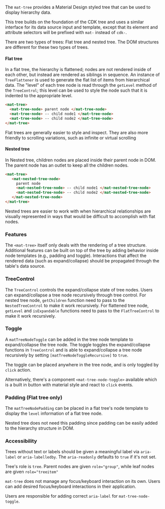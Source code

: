 The `mat-tree` provides a Material Design styled tree that can be used to display hierarchy
data.

This tree builds on the foundation of the CDK tree and uses a similar interface for its
data source input and template, except that its element and attribute selectors will be prefixed
with `mat-` instead of `cdk-`.

There are two types of trees: Flat tree and nested tree. The DOM structures are different for these
two types of trees.

#### Flat tree
In a flat tree, the hierarchy is flattened; nodes are not rendered inside of each other,
but instead are rendered as siblings in sequence. An instance of `TreeFlattener` is
used to generate the flat list of items from hierarchical data. The "level" of each tree
node is read through the `getLevel` method of the `TreeControl`; this level can be
used to style the node such that it is indented to the appropriate level.


```html
<mat-tree>
  <mat-tree-node> parent node </mat-tree-node>
  <mat-tree-node> -- child node1 </mat-tree-node>
  <mat-tree-node> -- child node2 </mat-tree-node>
</mat-tree>
```

<!-- example(tree-flat-overview) -->

Flat trees are generally easier to style and inspect. They are also more friendly to
scrolling variations, such as infinite or virtual scrolling

<!--TODO(tinayuangao): Add a flat tree example here -->

#### Nested tree
In Nested tree, children nodes are placed inside their parent node in DOM. The parent node has an
outlet to keep all the children nodes.

```html
<mat-tree>
   <mat-nested-tree-node>
     parent node
     <mat-nested-tree-node> -- child node1 </mat-nested-tree-node>
     <mat-nested-tree-node> -- child node2 </mat-nested-tree-node>
   </mat-nested-tree-node>
</mat-tree>
```

<!-- example(tree-nested-overview) -->

Nested trees are easier to work with when hierarchical relationships are visually
represented in ways that would be difficult to accomplish with flat nodes.

<!--TODO(tinayuangao): Add a nested tree example here -->

### Features

The `<mat-tree>` itself only deals with the rendering of a tree structure.
Additional features can be built on top of the tree by adding behavior inside node templates
(e.g., padding and toggle). Interactions that affect the
rendered data (such as expand/collapse) should be propagated through the table's data source.

### TreeControl

The `TreeControl` controls the expand/collapse state of tree nodes. Users can expand/collapse a tree
node recursively through tree control. For nested tree node, `getChildren` function need to pass to
the `NestedTreeControl` to make it work recursively. For flattened tree node, `getLevel` and
`isExpandable` functions need to pass to the `FlatTreeControl` to make it work recursively.

### Toggle

A `matTreeNodeToggle` can be added in the tree node template to expand/collapse the tree node. The
toggle toggles the expand/collapse functions in `TreeControl` and is able to expand/collapse a
tree node recursively by setting `[matTreeNodeToggleRecursive]` to `true`.

The toggle can be placed anywhere in the tree node, and is only toggled by `click` action.

Alternatively, there's a component `<mat-tree-node-toggle>` available which is a built in button
with material style and react to `click` events.


### Padding (Flat tree only)

The `matTreeNodePadding` can be placed in a flat tree's node template to display the `level`
information of a flat tree node.

Nested tree does not need this padding since padding can be easily added to the hierarchy
structure in DOM.


### Accessibility
Trees without text or labels should be given a meaningful label via `aria-label` or
`aria-labelledby`. The `aria-readonly` defaults to `true` if it's not set.

Tree's role is `tree`.
Parent nodes are given `role="group"`, while leaf nodes are given `role="treeitem"`

`mat-tree` does not manage any focus/keyboard interaction on its own. Users can add desired
focus/keyboard interactions in their application.

Users are responsible for adding correct `aria-label` for `mat-tree-node-toggle`.
